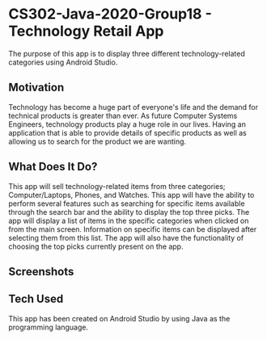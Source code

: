 # CS302-Java-2020-Group18 - Technology Retail App

The purpose of this app is to display three different technology-related categories using Android Studio.

## Motivation

Technology has become a huge part of everyone's life and the demand for technical products is greater than ever. As future Computer Systems Engineers, technology products play a huge role in our lives. Having an application that is 
able to provide details of specific products as well as allowing us to search for the product we are wanting. 

## What Does It Do?

This app will sell technology-related items from three categories; Computer/Laptops, Phones, and Watches. This app will have the ability to perform several features such as searching for specific items available through the search bar and the ability to display the top three picks. The app will display a list of items in the specific categories when clicked on from the main screen. Information on specific items can be displayed after selecting them from this list. The app will also have the functionality of choosing the top picks currently present on the app. 

## Screenshots


## Tech Used

This app has been created on Android Studio by using Java as the programming language. 

## 
